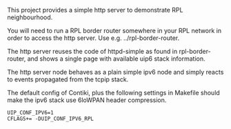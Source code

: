This project provides a simple http server to demonstrate RPL neighbourhood.

You will need to run a RPL border router somewhere in your RPL network
in order to access the http server.  Use e.g. ../rpl-border-router.

The http server reuses the code of httpd-simple as found in rpl-border-router,
and shows a single page with available uip6 stack information.

The http server node behaves as a plain simple ipv6 node and simply reacts
to events propagated from the tcpip stack.

The default config of Contiki, plus the following settings in Makefile should
make the ipv6 stack use 6loWPAN header compression.
```
UIP_CONF_IPV6=1
CFLAGS+= -DUIP_CONF_IPV6_RPL
```
